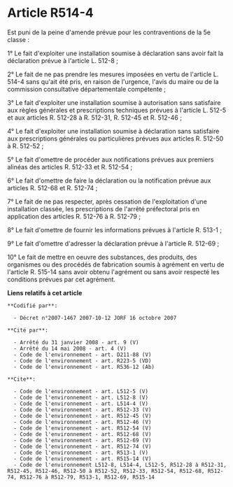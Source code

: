 # Article R514-4

Est puni de la peine d'amende prévue pour les contraventions de la 5e classe :

1° Le fait d'exploiter une installation soumise à déclaration sans avoir fait la déclaration prévue à l'article L. 512-8 ;

2° Le fait de ne pas prendre les mesures imposées en vertu de l'article L. 514-4 sans qu'ait été pris, en raison de
l'urgence, l'avis du maire ou de la commission consultative départementale compétente ;

3° Le fait d'exploiter une installation soumise à autorisation sans satisfaire aux règles générales et prescriptions
techniques prévues à l'article L. 512-5 et aux articles R. 512-28 à R. 512-31, R. 512-45 et R. 512-46 ;

4° Le fait d'exploiter une installation soumise à déclaration sans satisfaire aux prescriptions générales ou particulières
prévues aux articles R. 512-50 à R. 512-52 ;

5° Le fait d'omettre de procéder aux notifications prévues aux premiers alinéas des articles R. 512-33 et R. 512-54 ;

6° Le fait d'omettre de faire la déclaration ou la notification prévue aux articles R. 512-68 et R. 512-74 ;

7° Le fait de ne pas respecter, après cessation de l'exploitation d'une installation classée, les prescriptions de l'arrêté
préfectoral pris en application des articles R. 512-76 à R. 512-79 ;

8° Le fait d'omettre de fournir les informations prévues à l'article R. 513-1 ;

9° Le fait d'omettre d'adresser la déclaration prévue à l'article R. 512-69 ;

10° Le fait de mettre en oeuvre des substances, des produits, des organismes ou des procédés de fabrication soumis à agrément
en vertu de l'article R. 515-14 sans avoir obtenu l'agrément ou sans avoir respecté les conditions prévues par cet agrément.

**Liens relatifs à cet article**

	**Codifié par**:

	  - Décret n°2007-1467 2007-10-12 JORF 16 octobre 2007

	**Cité par**:

	  - Arrêté du 31 janvier 2008 - art. 9 (V)
	  - Arrêté du 14 mai 2008 - art. 4 (V)
	  - Code de l'environnement - art. D211-88 (V)
	  - Code de l'environnement - art. R223-5 (VD)
	  - Code de l'environnement - art. R536-12 (Ab)

	**Cite**:

	  - Code de l'environnement - art. L512-5 (V)
	  - Code de l'environnement - art. L512-8 (V)
	  - Code de l'environnement - art. L514-4 (V)
	  - Code de l'environnement - art. R512-33 (V)
	  - Code de l'environnement - art. R512-45 (V)
	  - Code de l'environnement - art. R512-46 (V)
	  - Code de l'environnement - art. R512-54 (V)
	  - Code de l'environnement - art. R512-68 (V)
	  - Code de l'environnement - art. R512-69 (V)
	  - Code de l'environnement - art. R512-74 (V)
	  - Code de l'environnement - art. R513-1 (V)
	  - Code de l'environnement - art. R515-14 (V)
	  - Code de l'environnement L512-8, L514-4, L512-5, R512-28 à R512-31, R512-45, R512-46, R512-50 à R512-52, R512-33, R512-54, R512-68, R512-74, R512-76 à R512-79, R513-1, R512-69, R515-14
